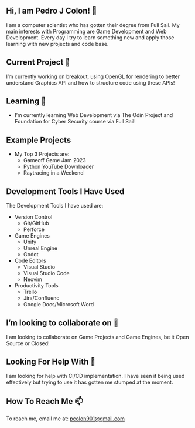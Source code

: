 ## Hi, I am Pedro J Colon! 👋

I am a computer scientist who has gotten their degree from Full Sail. My main interests with Programming are Game Development and Web Development. Every day I try to learn something new and apply those learning with new projects and code base.

## Current Project 🔭
I’m currently working on breakout, using OpenGL for rendering to better understand Graphics API and how to structure code using these APIs!
## Learning 🌱
-  I’m currently learning Web Development via The Odin Project and Foundation for Cyber Security course via Full Sail!
## Example Projects
- My Top 3 Projects are:
  - Gameoff Game Jam 2023
  - Python YouTube Downloader
  - Raytracing in a Weekend
## Development Tools I Have Used
The Development Tools I have used are:
- Version Control
  - Git/GitHub
  - Perforce
- Game Engines
  - Unity
  - Unreal Engine
  - Godot
- Code Editors
  - Visual Studio
  - Visual Studio Code
  - Neovim
- Productivity Tools
  - Trello
  - Jira/Confluenc
  - Google Docs/Microsoft Word
## I’m looking to collaborate on 👯 
 I am looking to collaborate on Game Projects and Game Engines, be it Open Source or Closed!
## Looking For Help With 🤔
I am looking for help with CI/CD implementation. I have seen it being used effectively but trying to use it has gotten me stumped at the moment.
## How To Reach Me 📫 
To reach me, email me at: pcolon901@gmail.com

<!--
**PedroJColon/pedrojcolon** is a ✨ _special_ ✨ repository because its `README.md` (this file) appears on your GitHub profile.

Here are some ideas to get you started:

- 🔭 I’m currently working on ...
- 🌱 I’m currently learning ...
- 👯 I’m looking to collaborate on ...
- 🤔 I’m looking for help with ...
- 💬 Ask me about ...
- 📫 How to reach me: ...
- 😄 Pronouns: ...
- ⚡ Fun fact: ...
-->
